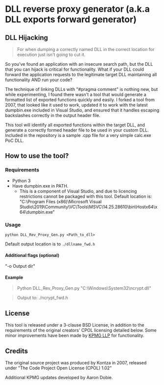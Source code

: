 # DLL reverse proxy generator (a.k.a DLL exports forward generator)
## DLL Hijacking
> For when dumping a correctly named DLL in the correct location for execution just isn't going to cut it.

So you've found an application with an insecure search path, but the DLL that you can hijack is critical for functionality. What if your DLL could forward the application requests to the legitimate target DLL maintaining all functionality AND run your code? 

The technique of linking DLLs with "#pragma comment" is nothing new, but while experimenting, I found there wasn't a tool that would generate a formatted list of exported functions quickly and easily. I forked a tool from 2007, that looked like it used to work, updated it to work with the latest dumpbin.exe included in Visual Studio, and ensured that it handles escaping backslashes correctly in the output header file. 

This tool will identify all exported functions within the target DLL, and generate a correctly formed header file to be used in your custom DLL. Included in the repository is a sample .cpp file for a very simple calc.exe PoC DLL. 

## How to use the tool?
### Requirements
* Python 3
* Have dumpbin.exe in PATH. 
  * This is a component of Visual Studio, and due to licencing restrictions cannot be packaged with this tool. Default location is: "C:\Program Files (x86)\Microsoft Visual Studio\2019\Community\VC\Tools\MSVC\14.25.28610\bin\Hostx64\x64\dumpbin.exe"


### Usage
`python DLL_Rev_Proxy_Gen.py <Path_to_dll>`

Default output location is to `./dllname_fwd.h`

#### Additional flags (optional)
"-o Output dir"

#### Example
> Python DLL_Rev_Proxy_Gen.py "C:\Windows\System32\ncrypt.dll"  

> Output to: ./ncrypt_fwd.h


## License

This tool is released under a 3-clause BSD License, in addition to the requirements of the original creators' CPOL licensing detailed below.
Some minor improvements have been made by [KPMG LLP](http://www.kpmg.co.uk/cyber) for functionality.

## Credits
The original source project was produced by Kontza in 2007, released under "The Code Project Open License (CPOL) 1.02"

Additional KPMG updates developed by Aaron Dobie.
